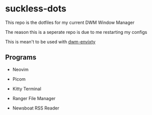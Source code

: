 # suckless-dots

This repo is the dotfiles for my current DWM Window Manager

The reason this is a seperate repo is due to me restarting my configs

This is mean't to be used with [dwm-envixty](https://github.com/redkittty/dwm-envixty)


## Programs

- Neovim

- Picom

- Kitty Terminal

- Ranger File Manager

- Newsboat RSS Reader
